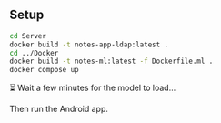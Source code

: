 
## Setup

```bash
cd Server
docker build -t notes-app-ldap:latest .
cd ../Docker
docker build -t notes-ml:latest -f Dockerfile.ml .
docker compose up
```

⏳ Wait a few minutes for the model to load...

Then run the Android app.
